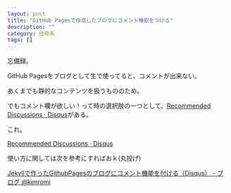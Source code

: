 ```yaml
---
layout: post
title: "GitHub Pagesで作成したブログにコメント機能をつける"
description: ""
category: 技術系
tags: []
---
```




忘備録。

GitHub Pagesをブログとして生で使ってると、コメントが出来ない。

あくまでも静的なコンテンツを扱うもののため。

でもコメント欄が欲しい！って時の選択肢の一つとして、[Recommended Discussions · Disqus](https://disqus.com/)がある。


<!-- more -->

これ。

[Recommended Discussions · Disqus](https://disqus.com/)

使い方に関しては次を参考にすればおｋ(丸投げ)

[Jekyllで作ったGithubPagesのブログにコメント機能を付ける（Disqus） - ブログ @kimromi](http://kimromi.hatenablog.jp/entry/2015/05/07/220722)


